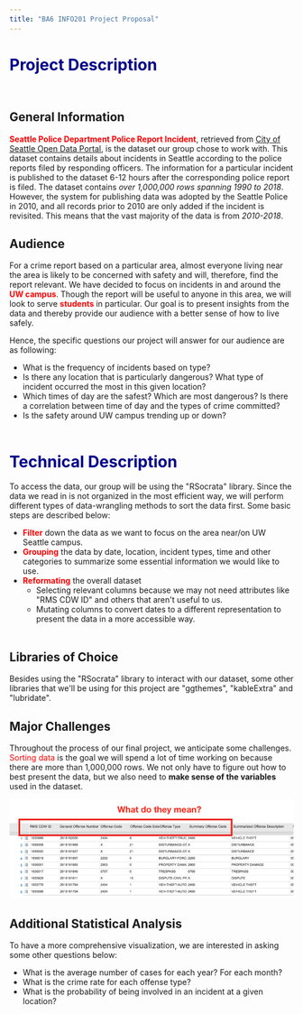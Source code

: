 ```yaml
---
title: "BA6 INFO201 Project Proposal"
---
```


# <span style="color:darkblue">Project Description</span><br><br>
## General Information  

<span style="color:red">**Seattle Police Department Police Report Incident**</span>, retrieved from [City of Seattle Open Data Portal](https://dev.socrata.com/foundry/data.seattle.gov/y7pv-r3kh), is the dataset our group chose to work with. This dataset contains details about incidents in Seattle according to the police reports filed by responding officers. The information for a particular incident is published to the dataset 6-12 hours after the corresponding police report is filed. The dataset contains *over 1,000,000 rows spanning 1990 to 2018*. However, the system for publishing data was adopted by the Seattle Police in 2010, and all records prior to 2010 are only added if the incident is revisited. This means that the vast majority of the data is from *2010-2018*.

## Audience

For a crime report based on a particular area, almost everyone living near the area is likely to be concerned with safety and will, therefore, find the report relevant. We have decided to focus on incidents in and around the <span style="color:red">**UW campus**</span>. Though the report will be useful to anyone in this area, we will look to serve <span style="color:red">**students**</span> in particular. Our goal is to present insights from the data and thereby provide our audience with a better sense of how to live safely.  

Hence, the specific questions our project will answer for our audience are as following:        

* What is the frequency of incidents based on type?     
* Is there any location that is particularly dangerous? What type of incident occurred the most in this given location?   
* Which times of day are the safest? Which are most dangerous? Is there a correlation between time of day and the types of crime committed?    
* Is the safety around UW campus trending up or down?<br><br>

# <span style="color:darkblue">Technical Description</span>

To access the data, our group will be using the "RSocrata" library. Since the data we read in is not organized in the most efficient way, we will perform different types of data-wrangling methods to sort the data first. Some basic steps are described below:

* <span style="color:red">**Filter**</span> down the data as we want to focus on the area near/on UW Seattle campus.
* <span style="color:red">**Grouping**</span> the data by date, location, incident types, time and other categories to summarize some essential information we would like to use.   
* <span style="color:red">**Reformating**</span> the overall dataset
    + Selecting relevant columns because we may not need attributes like "RMS CDW ID" and others that aren't useful to us.
    + Mutating columns to convert dates to a different representation to present the data in a more accessible way.<br><br>

## Libraries of Choice

Besides using the "RSocrata" library to interact with our dataset, some other libraries that we'll be using for this project are "ggthemes", "kableExtra" and "lubridate".

## Major Challenges

Throughout the process of our final project, we anticipate some challenges. <span style="color:red">Sorting data</span> is the goal we will spend a lot of time working on because there are more than 1,000,000 rows. We not only have to figure out how to best present the data, but we also need to **make sense of the variables** used in the dataset.

![](image/image_one.png)

## Additional Statistical Analysis

To have a more comprehensive visualization, we are interested in asking some other questions below:    

* What is the average number of cases for each year? For each month?
* What is the crime rate for each offense type?
* What is the probability of being involved in an incident at a given location?
